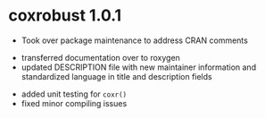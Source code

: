 # coxrobust 1.0.1
* Took over package maintenance to address CRAN comments
+ transferred documentation over to roxygen
+ updated DESCRIPTION file with new maintainer information and standardized language in title and description fields
* added unit testing for `coxr()`
* fixed minor compiling issues
